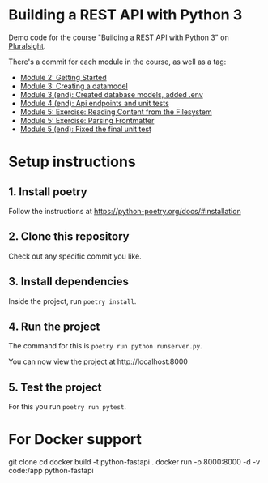 # Building a REST API with Python 3
Demo code for the course "Building a REST API with Python 3" on [Pluralsight](https://www.pluralsight.com).

There's a commit for each module in the course, as well as a tag:


- [Module 2: Getting Started](https://github.com/codesensei-courses/python_3_rest_api/releases/tag/project-start)
- [Module 3: Creating a datamodel](https://github.com/codesensei-courses/python_3_rest_api/releases/tag/datamodel-start)
- [Module 3 (end): Created database models, added .env](https://github.com/codesensei-courses/python_3_rest_api/releases/tag/datamodel-end)
- [Module 4 (end): Api endpoints and unit tests](https://github.com/codesensei-courses/python_3_rest_api/releases/tag/api-end)
- [Module 5: Exercise: Reading Content from the Filesystem](https://github.com/codesensei-courses/python_3_rest_api/releases/tag/files-start)
- [Module 5: Exercise: Parsing Frontmatter](https://github.com/codesensei-courses/python_3_rest_api/releases/tag/files-parse)
- [Module 5 (end): Fixed the final unit test](https://github.com/codesensei-courses/python_3_rest_api/releases/tag/course-end)


# Setup instructions

## 1. Install poetry

Follow the instructions at https://python-poetry.org/docs/#installation

## 2. Clone this repository

Check out any specific commit you like.

## 3. Install dependencies

Inside the project, run `poetry install`.

## 4. Run the project

The command for this is `poetry run python runserver.py`.

You can now view the project at http://localhost:8000

## 5. Test the project

For this you run `poetry run pytest`.

# For Docker support 
git clone
cd <project>
docker build -t python-fastapi .
docker run -p 8000:8000 -d -v code:/app python-fastapi

